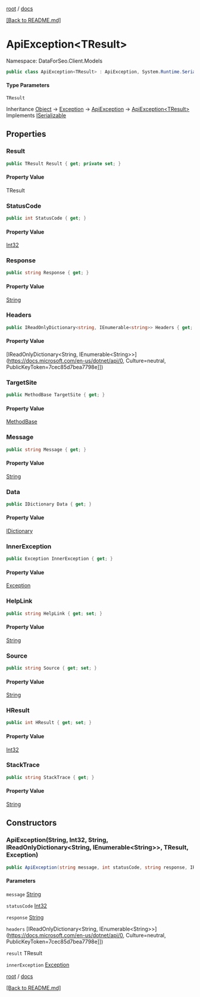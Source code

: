 [root](./../ "root") / [docs](./ "docs")

[[Back to README.md]](./../README.md "[Back to README.md]")

# ApiException&lt;TResult&gt;

Namespace: DataForSeo.Client.Models

```csharp
public class ApiException<TResult> : ApiException, System.Runtime.Serialization.ISerializable
```

#### Type Parameters

`TResult`<br>

Inheritance [Object](https://docs.microsoft.com/en-us/dotnet/api/Object) → [Exception](https://docs.microsoft.com/en-us/dotnet/api/Exception) → [ApiException](./ApiException.md) → [ApiException&lt;TResult&gt;](./ApiException-1.md)<br>
Implements [ISerializable](https://docs.microsoft.com/en-us/dotnet/api/ISerializable)

## Properties

### **Result**

```csharp
public TResult Result { get; private set; }
```

#### Property Value

TResult<br>

### **StatusCode**

```csharp
public int StatusCode { get; }
```

#### Property Value

[Int32](https://docs.microsoft.com/en-us/dotnet/api/Int32)<br>

### **Response**

```csharp
public string Response { get; }
```

#### Property Value

[String](https://docs.microsoft.com/en-us/dotnet/api/String)<br>

### **Headers**

```csharp
public IReadOnlyDictionary<string, IEnumerable<string>> Headers { get; }
```

#### Property Value

[IReadOnlyDictionary&lt;String, IEnumerable&lt;String&gt;&gt;](https://docs.microsoft.com/en-us/dotnet/api/0, Culture=neutral, PublicKeyToken=7cec85d7bea7798e]])<br>

### **TargetSite**

```csharp
public MethodBase TargetSite { get; }
```

#### Property Value

[MethodBase](https://docs.microsoft.com/en-us/dotnet/api/MethodBase)<br>

### **Message**

```csharp
public string Message { get; }
```

#### Property Value

[String](https://docs.microsoft.com/en-us/dotnet/api/String)<br>

### **Data**

```csharp
public IDictionary Data { get; }
```

#### Property Value

[IDictionary](https://docs.microsoft.com/en-us/dotnet/api/IDictionary)<br>

### **InnerException**

```csharp
public Exception InnerException { get; }
```

#### Property Value

[Exception](https://docs.microsoft.com/en-us/dotnet/api/Exception)<br>

### **HelpLink**

```csharp
public string HelpLink { get; set; }
```

#### Property Value

[String](https://docs.microsoft.com/en-us/dotnet/api/String)<br>

### **Source**

```csharp
public string Source { get; set; }
```

#### Property Value

[String](https://docs.microsoft.com/en-us/dotnet/api/String)<br>

### **HResult**

```csharp
public int HResult { get; set; }
```

#### Property Value

[Int32](https://docs.microsoft.com/en-us/dotnet/api/Int32)<br>

### **StackTrace**

```csharp
public string StackTrace { get; }
```

#### Property Value

[String](https://docs.microsoft.com/en-us/dotnet/api/String)<br>

## Constructors

### **ApiException(String, Int32, String, IReadOnlyDictionary&lt;String, IEnumerable&lt;String&gt;&gt;, TResult, Exception)**

```csharp
public ApiException(string message, int statusCode, string response, IReadOnlyDictionary<string, IEnumerable<string>> headers, TResult result, Exception innerException)
```

#### Parameters

`message` [String](https://docs.microsoft.com/en-us/dotnet/api/String)<br>

`statusCode` [Int32](https://docs.microsoft.com/en-us/dotnet/api/Int32)<br>

`response` [String](https://docs.microsoft.com/en-us/dotnet/api/String)<br>

`headers` [IReadOnlyDictionary&lt;String, IEnumerable&lt;String&gt;&gt;](https://docs.microsoft.com/en-us/dotnet/api/0, Culture=neutral, PublicKeyToken=7cec85d7bea7798e]])<br>

`result` TResult<br>

`innerException` [Exception](https://docs.microsoft.com/en-us/dotnet/api/Exception)<br>

[root](./../ "root") / [docs](./ "docs")

[[Back to README.md]](./../README.md "[Back to README.md]")